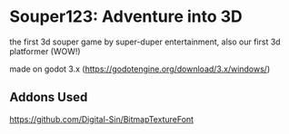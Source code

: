 # Souper123: Adventure into 3D
 the first 3d souper game by super-duper entertainment,
 also our first 3d platformer (WOW!)
 
 made on godot 3.x
(https://godotengine.org/download/3.x/windows/)

## Addons Used
https://github.com/Digital-Sin/BitmapTextureFont
